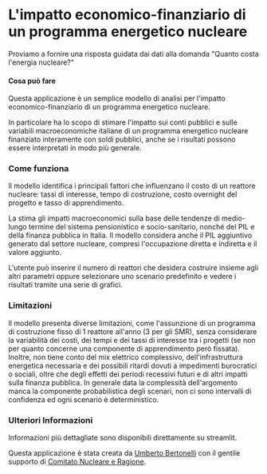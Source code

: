 # L'impatto economico-finanziario di un programma energetico nucleare

Proviamo a fornire una risposta guidata dai dati alla domanda "Quanto costa l'energia nucleare?"

#### Cosa può fare
Questa applicazione è un semplice modello di analisi per l'impatto economico-finanziario di un programma energetico nucleare. 

In particolare ha lo scopo di stimare l'impatto sui conti pubblici e sulle variabili macroeconomiche italiane di un programma energetico nucleare finanziato interamente con soldi pubblici, anche se i risultati possono essere interpretati in modo più generale.

### Come funziona
Il modello identifica i principali fattori che influenzano il costo di un reattore nucleare: tassi di interesse, tempo di costruzione, costo overnight del progetto e tasso di apprendimento.

La stima gli impatti macroeconomici sulla base delle tendenze di medio-lungo termine del sistema pensionistico e socio-sanitario, nonché del PIL e della finanza pubblica in Italia. Il modello considera anche il PIL aggiuntivo generato dal settore nucleare, compresi l'occupazione diretta e indiretta e il valore aggiunto.

L'utente può inserire il numero di reattori che desidera costruire insieme agli altri parametri oppure selezionare uno scenario predefinito e vedere i risultati tramite una serie di grafici.

### Limitazioni
Il modello presenta diverse limitazioni, come l'assunzione di un programma di costruzione fisso di 1 reattore all'anno (3 per gli SMR), senza considerare la variabilità dei costi, dei tempi e dei tassi di interesse tra i progetti (se non per quanto concerne una componente di apprendimento però fissata). Inoltre, non tiene conto del mix elettrico complessivo, dell'infrastruttura energetica necessaria e dei possibili ritardi dovuti a impedimenti burocratici o sociali, oltre che degli effetti dei periodi recessivi futuri e di altri impatti sulla finanza pubblica.
In generale data la complessità dell'argomento manca la componente probabilistica degli scenari, non ci sono intervalli di confidenza ed ogni scenario è deterministico.

### Ulteriori Informazioni
Informazioni più dettagliate sono disponibili direttamente su streamlit.

Questa applicazione è stata creata da [Umberto Bertonelli](https://umbertobertonelli.it) con il gentile supporto di [Comitato Nucleare e Ragione](https://www.instagram.com/nucleareeragione/).

